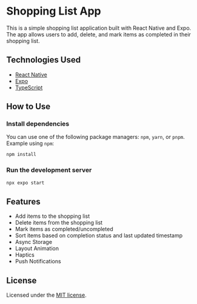 # Shopping List App

This is a simple shopping list application built with React Native and Expo. The app allows users to add, delete, and mark items as completed in their shopping list.

## Technologies Used

- [React Native](https://reactnative.dev/)
- [Expo](https://expo.dev/)
- [TypeScript](https://www.typescriptlang.org/)

## How to Use

### Install dependencies

You can use one of the following package managers: `npm`, `yarn`, or `pnpm`. Example using `npm`:

```bash
npm install
```

### Run the development server

```bash
npx expo start
```

## Features

- Add items to the shopping list
- Delete items from the shopping list
- Mark items as completed/uncompleted
- Sort items based on completion status and last updated timestamp
- Async Storage
- Layout Animation
- Haptics
- Push Notifications

## License

Licensed under the [MIT license](LICENSE).
